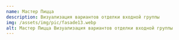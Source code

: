 ```yaml
---
name: Мастер Пицца
description: Визуализация вариантов отделки входной группы
img: /assets/img/pic/fasade13.webp
alt: Мастер Пицца Визуализация вариантов отделки входной группы
---
```

